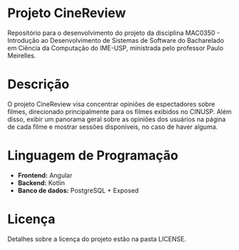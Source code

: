 # Projeto CineReview
Repositório para o desenvolvimento do projeto da disciplina MAC0350 - Introdução ao Desenvolvimento de Sistemas de Software do Bacharelado em Ciência da Computação do IME-USP, ministrada pelo professor Paulo Meirelles.

# Descrição
O projeto CineReview visa concentrar opiniões de espectadores sobre filmes, direcionado principalmente para os filmes exibidos no CINUSP. Além disso, exibir um panorama geral sobre as opiniões dos usuários na página de cada filme e mostrar sessões disponíveis, no caso de haver alguma.

# Linguagem de Programação
- **Frontend:** Angular
- **Backend:** Kotlin
- **Banco de dados:** PostgreSQL + Exposed

# Licença
Detalhes sobre a licença do projeto estão na pasta LICENSE.
